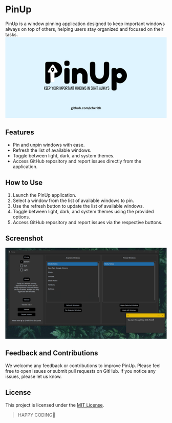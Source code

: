 # PinUp
PinUp is a window pinning application designed to keep important windows always on top of others, helping users stay organized and focused on their tasks.
![PinUp Pic](PinUp.png)

## Features
- Pin and unpin windows with ease.
- Refresh the list of available windows.
- Toggle between light, dark, and system themes.
- Access GitHub repository and report issues directly from the application.

## How to Use
1. Launch the PinUp application.
2. Select a window from the list of available windows to pin.
3. Use the refresh button to update the list of available windows.
4. Toggle between light, dark, and system themes using the provided options.
5. Access GitHub repository and report issues via the respective buttons.

## Screenshot
![Screenshot](SS.png)

## Feedback and Contributions
We welcome any feedback or contributions to improve PinUp. Please feel free to open issues or submit pull requests on GitHub. If you notice any issues, please let us know.

## License
This project is licensed under the [MIT License](LICENSE).
</br>
> HAPPY CODING👾
